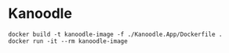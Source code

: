 # Kanoodle
```
docker build -t kanoodle-image -f ./Kanoodle.App/Dockerfile .
docker run -it --rm kanoodle-image
```
